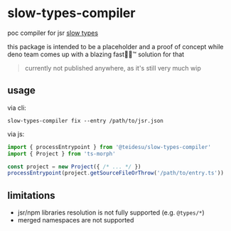 # slow-types-compiler

poc compiler for jsr [slow types](https://jsr.io/docs/about-slow-types)

this package is intended to be a placeholder and a proof of concept while deno team comes up with a
blazing fast🚀🦀™ solution for that

> currently not published anywhere, as it's still very much wip

## usage

via cli:
```
slow-types-compiler fix --entry /path/to/jsr.json
```

via js:
```ts
import { processEntrypoint } from '@teidesu/slow-types-compiler'
import { Project } from 'ts-morph'

const project = new Project({ /* ... */ })
processEntrypoint(project.getSourceFileOrThrow('/path/to/entry.ts'))
```

## limitations

- jsr/npm libraries resolution is not fully supported (e.g. `@types/*`)
- merged namespaces are not supported
